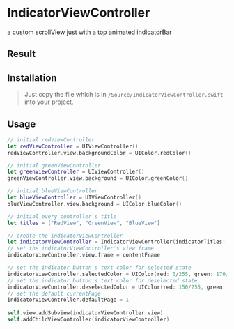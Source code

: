 # IndicatorViewController
a custom scrollView just with a top animated indicatorBar

## Result


## Installation
> Just copy the file which is in `/Source/IndicatorViewController.swift` into your project.


## Usage
```swift
// initial redViewController
let redViewController = UIViewController()
redViewController.view.backgroundColor = UIColor.redColor()

// initial greenViewController
let greenViewController = UIViewController()
greenViewController.view.background = UIColor.greenColor()

// initial blueViewController
let blueViewController = UIViewController()
blueViewController.view.background = UIColor.blueColor()

// initial every controller`s title
let titles = ["RedView", "GreenView", "BlueView"]

// create the indicatorViewController
let indicatorViewController = IndicatorViewController(indicatorTitles: titles, contentViewControllers: viewControllers)
// set the indicatorViewController's view frame
indicatorViewController.view.frame = contentFrame

// set the indicator button's text color for selected state
indicatorViewController.selectedColor = UIColor(red: 0/255, green: 170/255, blue: 255/255, alpha: 255/255)
// set the indicator button's text color for deselected state
indicatorViewController.deselectedColor = UIColor(red: 150/255, green: 150/255, blue: 150/255, alpha: 150/255)
// set the default currentPage
indicatorViewController.defaultPage = 1
 
self.view.addSubview(indicatorViewController.view)
self.addChildViewController(indicatorViewController)

```
